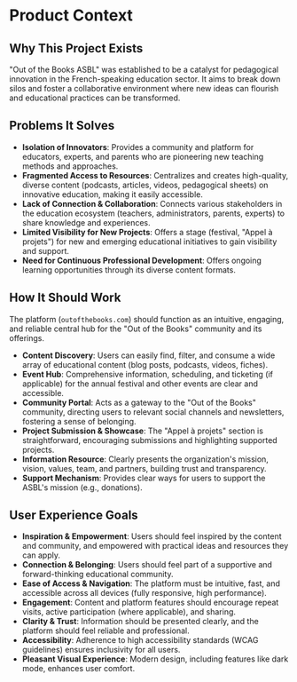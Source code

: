 # Product Context

<!-- Why this project exists. Problems it solves. How it should work. User experience goals. -->

## Why This Project Exists
"Out of the Books ASBL" was established to be a catalyst for pedagogical innovation in the French-speaking education sector. It aims to break down silos and foster a collaborative environment where new ideas can flourish and educational practices can be transformed.

## Problems It Solves
- **Isolation of Innovators**: Provides a community and platform for educators, experts, and parents who are pioneering new teaching methods and approaches.
- **Fragmented Access to Resources**: Centralizes and creates high-quality, diverse content (podcasts, articles, videos, pedagogical sheets) on innovative education, making it easily accessible.
- **Lack of Connection & Collaboration**: Connects various stakeholders in the education ecosystem (teachers, administrators, parents, experts) to share knowledge and experiences.
- **Limited Visibility for New Projects**: Offers a stage (festival, "Appel à projets") for new and emerging educational initiatives to gain visibility and support.
- **Need for Continuous Professional Development**: Offers ongoing learning opportunities through its diverse content formats.

## How It Should Work
The platform (`outofthebooks.com`) should function as an intuitive, engaging, and reliable central hub for the "Out of the Books" community and its offerings.
- **Content Discovery**: Users can easily find, filter, and consume a wide array of educational content (blog posts, podcasts, videos, fiches).
- **Event Hub**: Comprehensive information, scheduling, and ticketing (if applicable) for the annual festival and other events are clear and accessible.
- **Community Portal**: Acts as a gateway to the "Out of the Books" community, directing users to relevant social channels and newsletters, fostering a sense of belonging.
- **Project Submission & Showcase**: The "Appel à projets" section is straightforward, encouraging submissions and highlighting supported projects.
- **Information Resource**: Clearly presents the organization's mission, vision, values, team, and partners, building trust and transparency.
- **Support Mechanism**: Provides clear ways for users to support the ASBL's mission (e.g., donations).

## User Experience Goals
- **Inspiration & Empowerment**: Users should feel inspired by the content and community, and empowered with practical ideas and resources they can apply.
- **Connection & Belonging**: Users should feel part of a supportive and forward-thinking educational community.
- **Ease of Access & Navigation**: The platform must be intuitive, fast, and accessible across all devices (fully responsive, high performance).
- **Engagement**: Content and platform features should encourage repeat visits, active participation (where applicable), and sharing.
- **Clarity & Trust**: Information should be presented clearly, and the platform should feel reliable and professional.
- **Accessibility**: Adherence to high accessibility standards (WCAG guidelines) ensures inclusivity for all users.
- **Pleasant Visual Experience**: Modern design, including features like dark mode, enhances user comfort. 